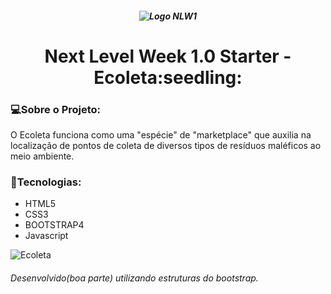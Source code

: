 <h5 align="center"> 

  ![Logo NLW1](https://github.com/Tarmiel/WS.apps/blob/master/Rocketseat/1.NLW1-Starter/public/github/logo.svg) 
</h5>

<h1 align="center">Next Level Week 1.0 Starter - Ecoleta:seedling:</h1>

### :computer:Sobre o Projeto:
O Ecoleta funciona como uma "espécie" de "marketplace" que auxilia na localização de pontos de coleta de diversos tipos de resíduos maléficos ao meio ambiente.

### :rocket:Tecnologias:

- HTML5
- CSS3
- BOOTSTRAP4
- Javascript


![Ecoleta](https://repository-images.githubusercontent.com/268559110/520c8a80-a8fc-11ea-8512-15f8979b418c)

###### Desenvolvido(boa parte) utilizando estruturas do bootstrap.
